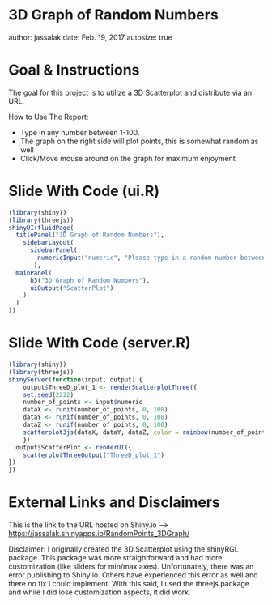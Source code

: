3D Graph of Random Numbers
========================================================
author: jassalak
date: Feb. 19, 2017
autosize: true

Goal & Instructions
========================================================

The goal for this project is to utilize a 3D Scatterplot and distribute via an URL.  

How to Use The Report:
* Type in any number between 1-100.  
* The graph on the right side will plot points, this is somewhat random as well
* Click/Move mouse around on the graph for maximum enjoyment

Slide With Code (ui.R)
========================================================


```r
(library(shiny))
(library(threejs))
shinyUI(fluidPage(
  titlePanel("3D Graph of Random Numbers"),
    sidebarLayout(
      sidebarPanel(
        numericInput("numeric", "Please type in a random number between 1-100 to get another set of random points plotted on the 3D Graph?", value = 1, min = 1, max = 100, step =1)
       ),
  mainPanel(
      h3("3D Graph of Random Numbers"),
      uiOutput("ScatterPlot")
    )
  )
))
```

Slide With Code (server.R)
========================================================


```r
(library(shiny))
(library(threejs))
shinyServer(function(input, output) {
    output$ThreeD_plot_1 <- renderScatterplotThree({
    set.seed(2222)
    number_of_points <- input$numeric 
    dataX <- runif(number_of_points, 0, 100)
    dataY <- runif(number_of_points, 0, 100)
    dataZ <- runif(number_of_points, 0, 100)
    scatterplot3js(dataX, dataY, dataZ, color = rainbow(number_of_points), flip.y = FALSE)
    })
  output$ScatterPlot <- renderUI({
    scatterplotThreeOutput("ThreeD_plot_1")
})
})
```

External Links and Disclaimers
========================================================

This is the link to the URL hosted on Shiny.io --> https://jassalak.shinyapps.io/RandomPoints_3DGraph/

Disclaimer: I originally created the 3D Scatterplot using the shinyRGL package.  This package was more straightforward and had more customization (like sliders for min/max axes).  Unfortunately, there was an error publishing to Shiny.io.  Others have experienced this error as well and there no fix I could implement.  With this said, I used the threejs package and while I did lose customization aspects, it did work.  

